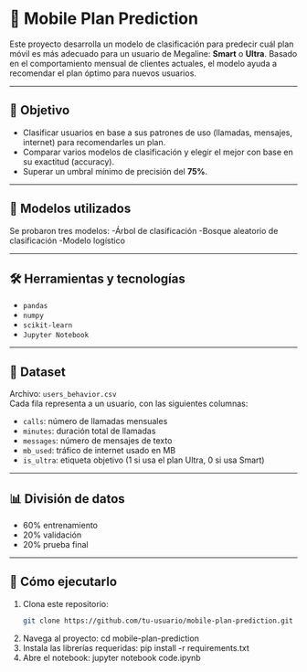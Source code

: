 # 📱 Mobile Plan Prediction

Este proyecto desarrolla un modelo de clasificación para predecir cuál plan móvil es más adecuado para un usuario de Megaline: **Smart** o **Ultra**. Basado en el comportamiento mensual de clientes actuales, el modelo ayuda a recomendar el plan óptimo para nuevos usuarios.

---

## 🎯 Objetivo

- Clasificar usuarios en base a sus patrones de uso (llamadas, mensajes, internet) para recomendarles un plan.
- Comparar varios modelos de clasificación y elegir el mejor con base en su exactitud (accuracy).
- Superar un umbral mínimo de precisión del **75%**.

---

## 🧠 Modelos utilizados

Se probaron tres modelos:
-Árbol de clasificación
-Bosque aleatorio de clasificación
-Modelo logístico

---

## 🛠️ Herramientas y tecnologías

- `pandas`
- `numpy`
- `scikit-learn`
- `Jupyter Notebook`

---

## 📂 Dataset

Archivo: `users_behavior.csv`  
Cada fila representa a un usuario, con las siguientes columnas:

- `calls`: número de llamadas mensuales
- `minutes`: duración total de llamadas
- `messages`: número de mensajes de texto
- `mb_used`: tráfico de internet usado en MB
- `is_ultra`: etiqueta objetivo (1 si usa el plan Ultra, 0 si usa Smart)

---

## 📊 División de datos

- 60% entrenamiento
- 20% validación
- 20% prueba final

---

## 🚀 Cómo ejecutarlo

1. Clona este repositorio:
   ```bash
   git clone https://github.com/tu-usuario/mobile-plan-prediction.git
2. Navega al proyecto:
   cd mobile-plan-prediction
3. Instala las librerías requeridas:
   pip install -r requirements.txt
4. Abre el notebook:
   jupyter notebook code.ipynb

